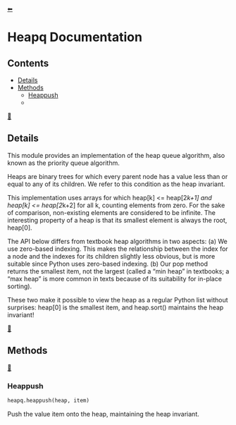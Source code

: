 [⬅](../../README.md)
# Heapq Documentation
## Contents
- [Details](#details)
- [Methods](#methods)
  - [Heappush](#heappush)
  - 

[🔼](#Heapq-documentation)
## Details

This module provides an implementation of the heap queue algorithm, also known as the priority queue algorithm.

Heaps are binary trees for which every parent node has a value less than or equal to any of its children. 
We refer to this condition as the heap invariant.

This implementation uses arrays for which heap[k] <= heap[2*k+1] and heap[k] <= heap[2*k+2] for all k, counting elements from zero. 
For the sake of comparison, non-existing elements are considered to be infinite. 
The interesting property of a heap is that its smallest element is always the root, heap[0].

The API below differs from textbook heap algorithms in two aspects: (a) We use zero-based indexing. 
This makes the relationship between the index for a node and the indexes for its children slightly less obvious, 
but is more suitable since Python uses zero-based indexing. (b) Our pop method returns the smallest item, not the largest 
(called a “min heap” in textbooks; a “max heap” is more common in texts because of its suitability for in-place sorting).

These two make it possible to view the heap as a regular Python list without surprises: 
heap[0] is the smallest item, and heap.sort() maintains the heap invariant!

[🔼](#Heapq-documentation)
## Methods

[🔼](#Heapq-documentation)
### Heappush

```python
heapq.heappush(heap, item)
```
Push the value item onto the heap, maintaining the heap invariant.

